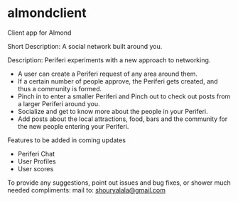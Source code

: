 # almondclient
Client app for Almond

Short Description: A social network built around you.

Description:
Periferi experiments with a new approach to networking.
- A user can create a Periferi request of any area around them.
- If a certain number of people approve, the Periferi gets created, and thus a community is formed. 
- Pinch in to enter a smaller Periferi and Pinch out to check out posts from a larger Periferi around you.
- Socialize and get to know more about the people in your Periferi.
- Add posts about the local attractions, food, bars and the community for the new people entering your Periferi.

Features to be added in coming updates
* Periferi Chat
* User Profiles
* User scores

To provide any suggestions, point out issues and bug fixes, or shower much needed compliments: 
mail to: shouryalala@gmail.com
